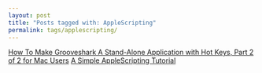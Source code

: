 ```yaml
---
layout: post
title: "Posts tagged with: AppleScripting"
permalink: tags/applescripting/
---
```

[How To Make Grooveshark A Stand-Alone Application with Hot Keys, Part 2 of 2 for Mac Users](/2011/08/how-to-make-grooveshark-stand-alone_11)
[A Simple AppleScripting Tutorial](/2011/07/applescripting)
